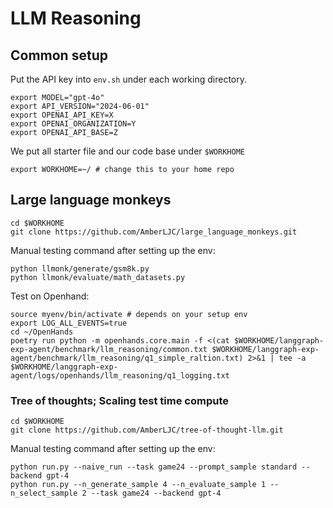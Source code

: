 # LLM Reasoning
## Common setup
Put the API key into `env.sh` under each working directory. 
```
export MODEL="gpt-4o"
export API_VERSION="2024-06-01"
export OPENAI_API_KEY=X
export OPENAI_ORGANIZATION=Y
export OPENAI_API_BASE=Z
```

We put all starter file and our code base under `$WORKHOME` 
```
export WORKHOME=~/ # change this to your home repo
```

## Large language monkeys 
```
cd $WORKHOME 
git clone https://github.com/AmberLJC/large_language_monkeys.git
```

Manual testing command after setting up the env:
```
python llmonk/generate/gsm8k.py
python llmonk/evaluate/math_datasets.py  
```

Test on Openhand:
```
source myenv/bin/activate # depends on your setup env
export LOG_ALL_EVENTS=true
cd ~/OpenHands 
poetry run python -m openhands.core.main -f <(cat $WORKHOME/langgraph-exp-agent/benchmark/llm_reasoning/common.txt $WORKHOME/langgraph-exp-agent/benchmark/llm_reasoning/q1_simple_raltion.txt) 2>&1 | tee -a $WORKHOME/langgraph-exp-agent/logs/openhands/llm_reasoning/q1_logging.txt
```


### Tree of thoughts; Scaling test time compute
```
cd $WORKHOME 
git clone https://github.com/AmberLJC/tree-of-thought-llm.git
```

Manual testing command after setting up the env:
```
python run.py --naive_run --task game24 --prompt_sample standard --backend gpt-4
python run.py --n_generate_sample 4 --n_evaluate_sample 1 --n_select_sample 2 --task game24 --backend gpt-4 
```
